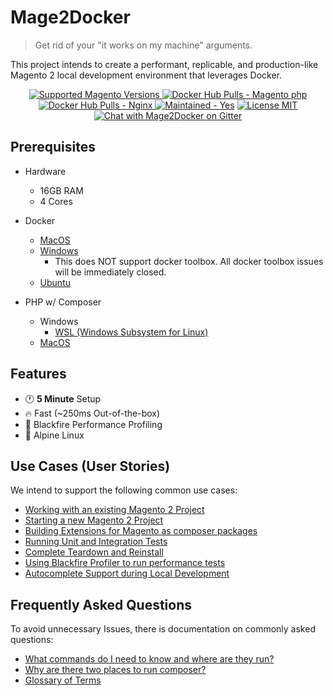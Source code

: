 # Mage2Docker

> Get rid of your "it works on my machine" arguments.

This project intends to create a performant, replicable, and production-like Magento 2 local development environment that leverages Docker.

<div align="center">
    <a href="https://github.com/magento/magento2" target="_blank">
    <img src="https://img.shields.io/badge/magento-2.X-brightgreen.svg?logo=magento&amp;longCache=true" 
    alt="Supported Magento Versions">
    </a>
    <a href="https://hub.docker.com/r/graycore/magento-php" target="_blank">
    <img src="https://img.shields.io/docker/pulls/graycore/magento-php.svg?label=magento-php%20docker%20pulls" 
    alt="Docker Hub Pulls - Magento php">
    </a>
    <a href="https://hub.docker.com/r/graycore/magento-nginx/" target="_blank">
    <img src="https://img.shields.io/docker/pulls/graycore/magento-nginx.svg?label=nginx%20docker%20pulls" 
    alt="Docker Hub Pulls - Nginx">
    </a>
    <a href="https://github.com/graycoreop/mage2docker/graphs/commit-activity" target="_blank"><img src="https://img.shields.io/badge/maintained%3F-yes-brightgreen.svg" alt="Maintained - Yes" /></a>
    <a href="https://github.com/graycore/mage2docker/blob/master/LICENSE.md" target="_blank"><img src="https://img.shields.io/badge/license-MIT-blue.svg" alt="License MIT"/></a>
  <a href="https://gitter.im/graycoreio/mage2docker" target="_blank"><img src="https://img.shields.io/badge/chat-%23mage2docker%20on%20Gitter-brightgreen.svg" alt="Chat with Mage2Docker on Gitter"/></a>

</div>

## Prerequisites

* Hardware
  - 16GB RAM
  - 4 Cores

* Docker
  - [MacOS](https://docs.docker.com/docker-for-mac/install)
  - [Windows](https://docs.docker.com/docker-for-windows/install/)
    - This does NOT support docker toolbox. All docker toolbox issues will be immediately closed.
  - [Ubuntu](https://docs.docker.com/install/linux/docker-ce/ubuntu/)

* PHP w/ Composer
  - Windows
    - [WSL (Windows Subsystem for Linux)](./docs/stories/composer/on-windows.md)
  - [MacOS](https://getcomposer.org/doc/00-intro.md#installation-linux-unix-macos)

## Features

- :clock1: **5 Minute** Setup
- :fire: Fast (~250ms Out-of-the-box)
- :tada: Blackfire Performance Profiling
- :evergreen_tree: Alpine Linux

## Use Cases (User Stories)

We intend to support the following common use cases:

- [Working with an existing Magento 2 Project](./docs/stories/existing-project.md)
- [Starting a new Magento 2 Project](./docs/stories/new-project.md)
- [Building Extensions for Magento as composer packages](./docs/stories/extensions.md)
- [Running Unit and Integration Tests](./docs/stories/testing.md)
- [Complete Teardown and Reinstall](./docs/stories/reinstalling.md)
- [Using Blackfire Profiler to run performance tests](./docs/stories/blackfire.md)
- [Autocomplete Support during Local Development](./docs/stories/autocomplete.md)

## Frequently Asked Questions

To avoid unnecessary Issues, there is documentation on commonly asked questions:

- [What commands do I need to know and where are they run?]()
- [Why are there two places to run composer?]()
- [Glossary of Terms]()
